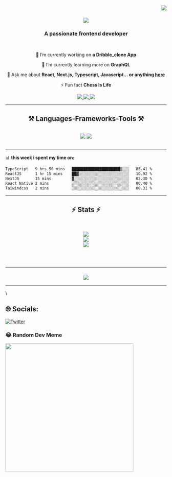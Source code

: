 <img align="right" src="https://visitor-badge.laobi.icu/badge?page_id=ajewoleOlugbenga.ajewoleOlugbenga" />

<h1 align="center">
    <img src="https://readme-typing-svg.herokuapp.com/?font=Righteous&size=35&center=true&vCenter=true&width=500&height=70&duration=4000&lines=Hi+There!+👋;+I'm+Olugbenga+Ajewole!;" />
</h1>

<h3 align="center">A passionate frontend developer</h3>

<br/>

<div align="center">
 
 🔭 I’m currently working on **a Dribble_clone App**
 
 🌱 I’m currently learning more on **GraphQL**

 💬 Ask me about **React, Next.js, Typescript, Javascript... or anything [here](https://github.com/ajewoleOlugbenga/ajewoleOlugbenga/issues)**

 ⚡ Fun fact **Chess is Life**
 
 </div>
 
<div align="center"> 
  <a href="mailto:ajewolegben@gmail.com">
    <img src="https://img.shields.io/badge/Gmail-333333?style=for-the-badge&logo=gmail&logoColor=red" />
  </a>
  <a href="https://www.linkedin.com/in/olugbenga-ajewole-02388613a" target="_blank">
    <img src="https://img.shields.io/badge/LinkedIn-0077B5?style=for-the-badge&logo=linkedin&logoColor=white" target="_blank" />
  </a>
  <a href="https://ajewoleOlugbenga.github.io" target="_blank">
     <img src="https://img.shields.io/badge/Portfolio-FF5722?style=for-the-badge&logo=todoist&logoColor=white" target="_blank" /> <!-- sqlite, safari, google-chrome are other good icon options -->
  </a>
</div>

 <hr/>
 
<h2 align="center">⚒️ Languages-Frameworks-Tools ⚒️</h2>
<br/>
<div align="center">
    <img src="https://skillicons.dev/icons?i=typescript,react,nextjs," />
    <img src="https://skillicons.dev/icons?i=mui,figma,tailwind,git," />
   <br>
</div>

<br/>
<hr/>

📊 **this week i spent my time on:**
<!--START_SECTION:waka-->

```txt
TypeScript   9 hrs 50 mins   █████████████████████▒░░░   85.41 %
ReactJS      1 hr 15 mins    ██▓░░░░░░░░░░░░░░░░░░░░░░   10.92 %
NextJS       15 mins         ▓░░░░░░░░░░░░░░░░░░░░░░░░   02.30 %
React Native 2 mins          ░░░░░░░░░░░░░░░░░░░░░░░░░   00.40 %
Taiwindcss   2 mins          ░░░░░░░░░░░░░░░░░░░░░░░░░   00.31 %
```

<hr/>

<h2 align="center">⚡ Stats ⚡</h2>
<br>
<div align=center>

  ![](https://github-readme-stats.vercel.app/api?username=ajewoleOlugbenga&theme=dark&hide_border=false&include_all_commits=true&count_private=false)<br/>
![](https://github-readme-streak-stats.herokuapp.com/?user=ajewoleOlugbenga&theme=dark&hide_border=false)<br/>
![](https://github-readme-stats.vercel.app/api/top-langs/?username=ajewoleOlugbenga&theme=dark&hide_border=false&include_all_commits=true&count_private=false&layout=compact)
</div>

<br/><br/>
<hr/>

<h3 align="center">
    <img src="https://readme-typing-svg.herokuapp.com/?font=Righteous&size=25&center=true&vCenter=true&width=500&height=70&duration=4000&lines=Thanks+for+visiting!+✌️;+Shoot+me+a+message+on+Linkedin!;I'm+always+down+to+collab+:)">
</h3>

<hr/>\

## 🌐 Socials:
[![Twitter](https://img.shields.io/badge/Twitter-%231DA1F2.svg?logo=Twitter&logoColor=white)](https://twitter.com/ajewoleGben)


### 😂 Random Dev Meme
<img src='https://randommeme-five.vercel.app/' style="height: 400px;"/>

<br/>


